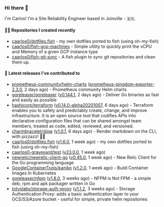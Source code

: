 ### Hi there 👋

I'm Carlos! I'm a Site Reliability Engineer based in Joinville - 🇧🇷.

#### 👨‍💻 Repositories I created recently

- [caarlos0/dotfiles.fish](https://github.com/caarlos0/dotfiles.fish) - my own dotfiles ported to fish (using oh-my-fish)
- [caarlos0/fish-gcp-machines](https://github.com/caarlos0/fish-gcp-machines) - Simple utility to quickly print the vCPU and Memory of a given GCP instance type
- [caarlos0/fish-git-sync](https://github.com/caarlos0/fish-git-sync) - A fish plugin to sync git repositories and clean them up.

#### 🚀 Latest releases I've contributed to

- [prometheus-community/helm-charts](https://github.com/prometheus-community/helm-charts) ([prometheus-pingdom-exporter-2.3.0](https://github.com/prometheus-community/helm-charts/releases/tag/prometheus-pingdom-exporter-2.3.0), 2 days ago) - Prometheus community Helm charts
- [goreleaser/goreleaser](https://github.com/goreleaser/goreleaser) ([v0.144.1](https://github.com/goreleaser/goreleaser/releases/tag/v0.144.1), 2 days ago) - Deliver Go binaries as fast and easily as possible
- [hashicorp/terraform](https://github.com/hashicorp/terraform) ([v0.14.0-alpha20201007](https://github.com/hashicorp/terraform/releases/tag/v0.14.0-alpha20201007), 6 days ago) - Terraform enables you to safely and predictably create, change, and improve infrastructure. It is an open source tool that codifies APIs into declarative configuration files that can be shared amongst team members, treated as code, edited, reviewed, and versioned.
- [charmbracelet/glow](https://github.com/charmbracelet/glow) ([v1.0.1](https://github.com/charmbracelet/glow/releases/tag/v1.0.1), 6 days ago) - Render markdown on the CLI, with pizzazz! 💅🏻
- [caarlos0/dotfiles.fish](https://github.com/caarlos0/dotfiles.fish) ([v1.6.0](https://github.com/caarlos0/dotfiles.fish/releases/tag/v1.6.0), 1 week ago) - my own dotfiles ported to fish (using oh-my-fish)
- [caarlos0-graveyard/test](https://github.com/caarlos0-graveyard/test) ([v23.0.0](https://github.com/caarlos0-graveyard/test/releases/tag/v23.0.0), 1 week ago)
- [newrelic/newrelic-client-go](https://github.com/newrelic/newrelic-client-go) ([v0.45.0](https://github.com/newrelic/newrelic-client-go/releases/tag/v0.45.0), 1 week ago) - New Relic Client for the Go programming language
- [GoogleContainerTools/kaniko](https://github.com/GoogleContainerTools/kaniko) ([v1.2.0](https://github.com/GoogleContainerTools/kaniko/releases/tag/v1.2.0), 1 week ago) - Build Container Images In Kubernetes
- [goreleaser/nfpm](https://github.com/goreleaser/nfpm) ([v1.8.0](https://github.com/goreleaser/nfpm/releases/tag/v1.8.0), 3 weeks ago) - NFPM is Not FPM - a simple deb, rpm and apk packager written in Go
- [totvslabs/storage-auth-proxy](https://github.com/totvslabs/storage-auth-proxy) ([v1.1.2](https://github.com/totvslabs/storage-auth-proxy/releases/tag/v1.1.2), 3 weeks ago) - Storage Authentication Proxy: adds a basic authentication layer to your GCS/S3/Azure bucket - useful for simple, private helm repositories
